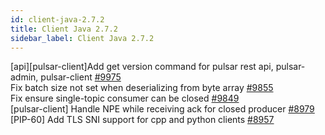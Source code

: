 ```yaml
---
id: client-java-2.7.2
title: Client Java 2.7.2 
sidebar_label: Client Java 2.7.2 
---
```


[api][pulsar-client]Add get version command for pulsar rest api, pulsar-admin, pulsar-client [#9975](https://github.com/apache/pulsar/pull/9975)  
Fix batch size not set when deserializing from byte array [#9855](https://github.com/apache/pulsar/pull/9855)  
Fix ensure single-topic consumer can be closed [#9849](https://github.com/apache/pulsar/pull/9849)  
[pulsar-client] Handle NPE while receiving ack for closed producer [#8979](https://github.com/apache/pulsar/pull/8979)  
[PIP-60] Add TLS SNI support for cpp and python clients [#8957](https://github.com/apache/pulsar/pull/8957)  

